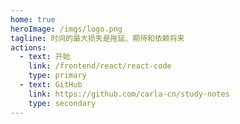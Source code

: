 ```yaml
---
home: true
heroImage: /imgs/logo.png
tagline: 时间的最大损失是拖延、期待和依赖将来
actions:
  - text: 开始
    link: /frontend/react/react-code
    type: primary
  - text: GitHub
    link: https://github.com/carla-cn/study-notes
    type: secondary
---
```

